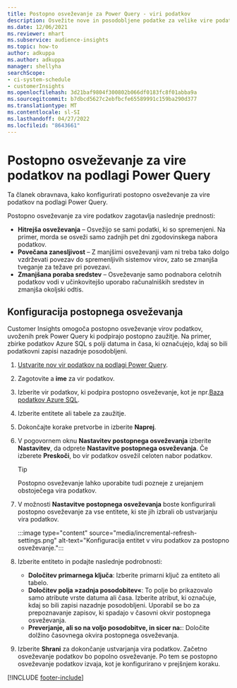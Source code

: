 ```yaml
---
title: Postopno osveževanje za Power Query - viri podatkov
description: Osvežite nove in posodobljene podatke za velike vire podatkov, ki temeljijo na Power Query.
ms.date: 12/06/2021
ms.reviewer: mhart
ms.subservice: audience-insights
ms.topic: how-to
author: adkuppa
ms.author: adkuppa
manager: shellyha
searchScope:
- ci-system-schedule
- customerInsights
ms.openlocfilehash: 3d21baf9804f300802b066df0183fc8f01abba9a
ms.sourcegitcommit: b7dbcd5627c2ebfbcfe65589991c159ba290d377
ms.translationtype: MT
ms.contentlocale: sl-SI
ms.lasthandoff: 04/27/2022
ms.locfileid: "8643661"
---
```

# <a name="incremental-refresh-for-data-sources-based-on-power-query"></a>Postopno osveževanje za vire podatkov na podlagi Power Query

Ta članek obravnava, kako konfigurirati postopno osveževanje za vire podatkov na podlagi Power Query.

Postopno osveževanje za vire podatkov zagotavlja naslednje prednosti:

- **Hitrejša osveževanja** – Osvežijo se sami podatki, ki so spremenjeni. Na primer, morda se osveži samo zadnjih pet dni zgodovinskega nabora podatkov.
- **Povečana zanesljivost** – Z manjšimi osveževanji vam ni treba tako dolgo vzdrževati povezav do spremenljivih sistemov virov, zato se zmanjša tveganje za težave pri povezavi.
- **Zmanjšana poraba sredstev** – Osveževanje samo podnabora celotnih podatkov vodi v učinkovitejšo uporabo računalniških sredstev in zmanjša okoljski odtis.

## <a name="configure-incremental-refresh"></a>Konfiguracija postopnega osveževanja

Customer Insights omogoča postopno osveževanje virov podatkov, uvoženih prek Power Query ki podpirajo postopno zaužitje. Na primer, zbirke podatkov Azure SQL s polji datuma in časa, ki označujejo, kdaj so bili podatkovni zapisi nazadnje posodobljeni.

1. [Ustvarite nov vir podatkov na podlagi Power Query](connect-power-query.md).

1. Zagotovite a **ime** za vir podatkov.

1. Izberite vir podatkov, ki podpira postopno osveževanje, kot je npr.[Baza podatkov Azure SQL](/power-query/connectors/azuresqldatabase).

1. Izberite entitete ali tabele za zaužitje.

1. Dokončajte korake pretvorbe in izberite **Naprej**.

1. V pogovornem oknu **Nastavitev postopnega osveževanja** izberite **Nastavitev**, da odprete **Nastavitve postopnega osveževanja**. Če izberete **Preskoči**, bo vir podatkov osvežil celoten nabor podatkov.
   > [!TIP]
   > Postopno osveževanje lahko uporabite tudi pozneje z urejanjem obstoječega vira podatkov.

1. V možnosti **Nastavitve postopnega osveževanja** boste konfigurirali postopno osveževanje za vse entitete, ki ste jih izbrali ob ustvarjanju vira podatkov.

   :::image type="content" source="media/incremental-refresh-settings.png" alt-text="Konfiguracija entitet v viru podatkov za postopno osveževanje.":::

1. Izberite entiteto in podajte naslednje podrobnosti:

   - **Določitev primarnega ključa**: Izberite primarni ključ za entiteto ali tabelo.
   - **Določitev polja »zadnja posodobitev«**: To polje bo prikazovalo samo atribute vrste datuma ali časa. Izberite atribut, ki označuje, kdaj so bili zapisi nazadnje posodobljeni. Uporabil se bo za prepoznavanje zapisov, ki spadajo v časovni okvir postopnega osveževanja.
   - **Preverjanje, ali so na voljo posodobitve, in sicer na:**: Določite dolžino časovnega okvira postopnega osveževanja.

1. Izberite **Shrani** za dokončanje ustvarjanja vira podatkov. Začetno osveževanje podatkov bo popolno osveževanje. Po tem se postopno osveževanje podatkov izvaja, kot je konfigurirano v prejšnjem koraku.


[!INCLUDE [footer-include](includes/footer-banner.md)]
